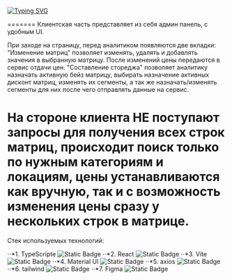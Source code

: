 [![Typing SVG](https://readme-typing-svg.demolab.com?font=Fira+Code&pause=1000&random=false&width=435&lines=%D0%94%D0%BE%D0%BA%D1%83%D0%BC%D0%B5%D0%BD%D1%82%D0%B0%D1%86%D0%B8%D1%8F+%D0%BA+%D0%BA%D0%B5%D0%B9%D1%81%D1%83+%D0%B0%D0%B2%D0%B8%D1%82%D0%BE)](https://geekbattle.online/events/it-purple-hack)

=======
Клиентская часть представляет из себя админ панель, с удобным UI.

При заходе на страницу, перед аналитиком появляются две вкладки:
"Изменение матриц" позволяет изменять, удалять и добавлять значения в выбранную матрицу. После изменений цены передаются в сервис отдачи цен.
"Составление стореджа" позволяет аналитику назначать активную бейз матрицу, выбирать назначение активных дисконт матриц, изменять их сегменты, а так же назначать/изменять сегменты для них после чего отправлять данные на сервис.

На стороне клиента НЕ поступают запросы для получения всех строк матриц, происходит поиск только по нужным категориям и локациям, цены устанавливаются как вручную, так и с возможность изменения цены сразу у нескольких строк в матрице.
========
Стек используемых технологий:

⋅⋅*1. TypeScripte ![Static Badge](https://img.shields.io/badge/React-20232A?style=for-the-badge&logo=react&logoColor=61DAFB)
⋅⋅*2. React ![Static Badge](https://img.shields.io/badge/React-20232A?style=for-the-badge&logo=react&logoColor=61DAFB)
⋅⋅*3. Vite ![Static Badge](https://img.shields.io/badge/Vite-B73BFE?style=for-the-badge&logo=vite&logoColor=FFD62E)
⋅⋅*4. Material UI ![Static Badge](https://img.shields.io/badge/Material%20UI-007FFF?style=for-the-badge&logo=mui&logoColor=white)
⋅⋅*5. axios ![Static Badge](https://img.shields.io/badge/axios-671ddf?&style=for-the-badge&logo=axios&logoColor=white)
⋅⋅*6. tailwind ![Static Badge](https://img.shields.io/badge/Tailwind_CSS-38B2AC?style=for-the-badge&logo=tailwind-css&logoColor=white)
⋅⋅*7. Figma ![Static Badge](https://img.shields.io/badge/Figma-F24E1E?style=for-the-badge&logo=figma&logoColor=white)

